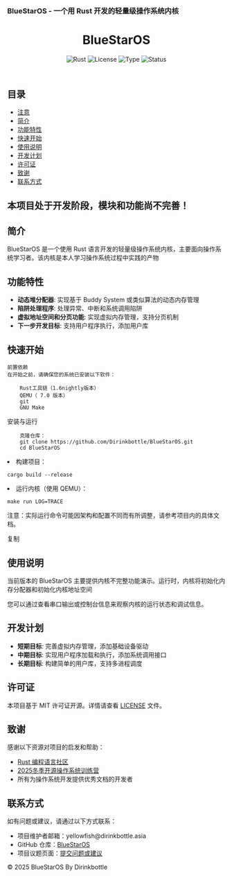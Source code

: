 <!DOCTYPE html>

<html lang="zh-CN">
<head>
<meta charset="UTF-8">

### BlueStarOS - 一个用 Rust 开发的轻量级操作系统内核



</head>

<body>

<header>

<h1>BlueStarOS</h1>

<div class="badges">

<img src="https://img.shields.io/badge/rust-latest-brightgreen" alt="Rust" class="badge">

<img src="https://img.shields.io/badge/license-MIT-blue" alt="License" class="badge">

<img src="https://img.shields.io/badge/OS%20Kernel-Learning%20Project-orange" alt="Type" class="badge">

<img src="https://img.shields.io/badge/status-active-success" alt="Status" class="badge">

</div>

</header>


<nav>
    <h2>目录</h2>
    <ul>
        <li><a href="#注意">注意</a></li>
        <li><a href="#简介">简介</a></li>
        <li><a href="#功能特性">功能特性</a></li>
        <li><a href="#快速开始">快速开始</a></li>
        <li><a href="#使用说明">使用说明</a></li>
        <li><a href="#开发计划">开发计划</a></li>
        <li><a href="#许可证">许可证</a></li>
        <li><a href="#致谢">致谢</a></li>
        <li><a href="#联系方式">联系方式</a></li>
    </ul>
</nav>

<section id="注意">
    <h1>本项目处于开发阶段，模块和功能尚不完善！</h1>
</section>

<section id="简介">
    <h2>简介</h2>
    <p>BlueStarOS 是一个使用 Rust 语言开发的轻量级操作系统内核，主要面向操作系统学习者。该内核是本人学习操作系统过程中实践的产物</p>
</section>

<section id="功能特性">
    <h2>功能特性</h2>
    <ul>
        <li><strong>动态堆分配器</strong>: 实现基于 Buddy System 或类似算法的动态内存管理</li>
        <li><strong>陷阱处理程序</strong>: 处理异常、中断和系统调用陷阱</li>
        <li><strong>虚拟地址空间和分页功能</strong>: 实现虚拟内存管理，支持分页机制</li>
        <li><strong>下一步开发目标</strong>: 支持用户程序执行，添加用户库</li>
    </ul>
</section>

<section id="快速开始">
    <h2>快速开始</h2>
    
    前置依赖
    在开始之前，请确保您的系统已安装以下软件：
    
        Rust工具链（1.6nightly版本）
        QEMU（ 7.0 版本）
        git
        GNU Make
    
  安装与运行
    
        克隆仓库：
        git clone https://github.com/Dirinkbottle/BlueStarOS.git
        cd BlueStarOS

</li>

<li>构建项目：

<pre><code>cargo build --release</code></pre>

</li>

<li>运行内核（使用 QEMU）：

<pre><code>make run LOG=TRACE</code></pre>

</li>

</ol>

<p>注意：实际运行命令可能因架构和配置不同而有所调整，请参考项目内的具体文档。
</p>

</section>

复制
<section id="使用说明">
    <h2>使用说明</h2>
    <p>当前版本的 BlueStarOS 主要提供内核不完整功能演示。运行时，内核将初始化内存分配器和初始化内核地址空间 </p>
    <p>您可以通过查看串口输出或控制台信息来观察内核的运行状态和调试信息。</p>
</section>

<section id="开发计划">
    <h2>开发计划</h2>
    <ul>
        <li><strong>短期目标</strong>: 完善虚拟内存管理，添加基础设备驱动</li>
        <li><strong>中期目标</strong>: 实现用户程序加载和执行，添加系统调用接口</li>
        <li><strong>长期目标</strong>: 构建简单的用户库，支持多进程调度</li>
    </ul>
</section>

<section id="许可证">
    <h2>许可证</h2>
    <p>本项目基于 MIT 许可证开源。详情请查看 <a href="LICENSE">LICENSE</a> 文件。</p>
</section>

<section id="致谢">
    <h2>致谢</h2>
    <p>感谢以下资源对项目的启发和帮助：</p>
    <ul>
        <li><a href="https://www.rust-lang.org/">Rust 编程语言社区</a></li>
        <li><a href="https://opencamp.cn/os2edu/camp/2025fall">2025冬季开源操作系统训练营</a></li>
        <li>所有为操作系统开发提供优秀文档的开发者</li>
    </ul>
</section>

<section id="联系方式">
    <h2>联系方式</h2>
    <p>如有问题或建议，请通过以下方式联系：</p>
    <ul>
        <li>项目维护者邮箱：yellowfish@dirinkbottle.asia</li>
        <li>GitHub 仓库：<a href="https://github.com/Dirinkbottle/BlueStarOS/">BlueStarOS</a></li>
        <li>项目议题页面：<a href="https://github.com/Dirinkbottle/BlueStarOS/issues">提交问题或建议</a></li>
    </ul>
</section>

<footer>
    <p>© 2025 BlueStarOS By Dirinkbottle</p>
</footer>
</body>

</html>

